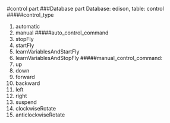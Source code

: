 #control part
###Database part
Database: edison, table: control
#####control_type
1. automatic
2. manual
#####auto_control_command
1. stopFly
2. startFly
3. learnVariablesAndStartFly
4. learnVariablesAndStopFly
#####manual_control_command: 
1. up
2. down
3. forward
4. backward
5. left
6. right
7. suspend
8. clockwiseRotate
9. anticlockwiseRotate
